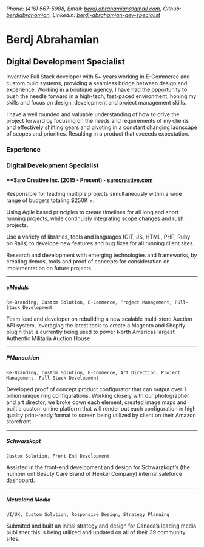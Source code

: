 ###### Phone: (416) 567-5988, Email: berdj.abrahamian@gmail.com, Github: [berdjabrahamian](https://berdjabrahamian.github.io/),  LinkedIn: [berdj-abrahamian-dev-specialist](https://www.linkedin.com/in/berdj-abrahamian-dev-specialist/)  


# Berdj Abrahamian
## Digital Development Specialist

Inventive Full Stack developer with 5+ years working in E-Commerce and custom build systems, providing a seamless bridge between design and experience. Working in a boutique agency, I have had the opportunity to push the needle forward in a high-tech, fast-paced environment, honing my skills and focus on design, development and project management skills.  

I have a well rounded and valuable understanding of how to drive the project forward by focusing on the needs and requirements of my clients and effectively shifting gears and pivoting in a constant changing ladnscape of scopes and priorities. Resulting in a product that exceeds expectation.

### Experience
### Digital Development Specialist
#### **Saro Creative Inc. (2015 - Present)  -  [sarocreative.com](https://sarocreative.com)

Responsible for leading multiple projects simultaneously within a wide range of budgets totaling $250K +.

Using Agile based principles to create timelines for all long and short running projects, while continuisly integrating scope changes and rush projects.

Use a variety of libraries, tools and languages (GIT, JS, HTML, PHP, Ruby on Rails) to develope new features and bug fixes for all running client sites.

Research and development with emerging technologies and frameworks, by creating demos, tools and proof of concepts for consideration on implementation on future projects.

---

##### [eMedals](https://emedals.com)

`Re-Branding, Custom Solution, E-Commerce, Project Management, Full-Stack Development`

Team lead and developer on rebuilding a new scalable multi-store Auction API system, leveraging the latest tools to create a Magento and Shopify plugin that is currently being used to power North Americas largest Authentic Militaria Auction House 

---

##### PManoukian
`Re-Branding, Custom Solution, E-Commerce, Art Direction, Project Management, Full-Stack Development`

Developed proof of concept product configurator that can output over 1 billion unique ring configurations. Working closely with our photographer and art director, we broke down each element, created image maps and built a custom online platform that will render out each configuration in high quality print-ready format to screen being utilized by client on their Amazon storefront.

---

##### Schwarzkopt

`Custom Solution, Front-End Development`

Assisted in the front-end development and design for Schwarzkopf’s (the number onf Beauty Care Brand of Henkel Company) internal saleforce dashboard.

---

##### Metroland Media
`UI/UX, Custom Solution, Responsive Design, Strategy Planning`

Submited and built an initial strategy and design for Canada’s leading media publisher this is being utilized and updated on all of their 39 community sites.
